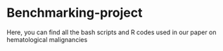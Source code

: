 # Benchmarking-project
Here, you can find all the bash scripts and R codes used in our paper on hematological malignancies
